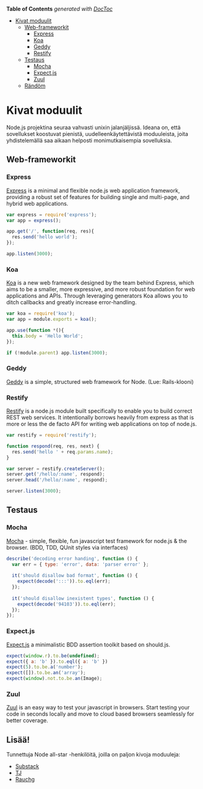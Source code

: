 **Table of Contents**  *generated with [DocToc](http://doctoc.herokuapp.com/)*

- [Kivat moduulit](#kivat-moduulit)
	- [Web-frameworkit](#web-frameworkit)
		- [Express](#express)
		- [Koa](#koa)
		- [Geddy](#geddy)
		- [Restify](#restify)
	- [Testaus](#testaus)
		- [Mocha](#mocha)
		- [Expect.js](#expectjs)
		- [Zuul](#zuul)
	- [Rändöm](#rändöm)

# Kivat moduulit

Node.js projektina seuraa vahvasti unixin jalanjäljissä. Ideana on, että sovellukset koostuvat pienistä, uudelleenkäytettävistä moduuleista, joita yhdistelemällä saa aikaan helposti monimutkaisempia sovelluksia.

## Web-frameworkit

### Express

[Express](http://expressjs.com/) is a minimal and flexible node.js web application framework, providing a robust set of features for building single and multi-page, and hybrid web applications.

```javascript
var express = require('express');
var app = express();

app.get('/', function(req, res){
  res.send('hello world');
});

app.listen(3000);
```

### Koa

[Koa](http://koajs.com/) is a new web framework designed by the team behind Express, which aims to be a smaller, more expressive, and more robust foundation for web applications and APIs. Through leveraging generators Koa allows you to ditch callbacks and greatly increase error-handling.

```javascript
var koa = require('koa');
var app = module.exports = koa();

app.use(function *(){
  this.body = 'Hello World';
});

if (!module.parent) app.listen(3000);
```

### Geddy

[Geddy](http://geddyjs.org/) is a simple, structured web framework for Node. (Lue: Rails-klooni)

### Restify

[Restify](http://mcavage.me/node-restify/) is a node.js module built specifically to enable you to build correct REST web services. It intentionally borrows heavily from express as that is more or less the de facto API for writing web applications on top of node.js.

```javascript
var restify = require('restify');

function respond(req, res, next) {
  res.send('hello ' + req.params.name);
}

var server = restify.createServer();
server.get('/hello/:name', respond);
server.head('/hello/:name', respond);

server.listen(3000);
```

## Testaus

### Mocha

[Mocha](https://github.com/visionmedia/mocha) - simple, flexible, fun javascript test framework for node.js & the browser. (BDD, TDD, QUnit styles via interfaces) 

```javascript
describe('decoding error handing', function () {
  var err = { type: 'error', data: 'parser error' };
  
  it('should disallow bad format', function () {
    expect(decode(':::')).to.eql(err);
  });
  
  it('should disallow inexistent types', function () {
    expect(decode('94103')).to.eql(err);
  });
});
```

### Expect.js

[Expect.js](https://github.com/learnboost/expect.js) a minimalistic BDD assertion toolkit based on should.js.

```javascript
expect(window.r).to.be(undefined);
expect({ a: 'b' }).to.eql({ a: 'b' })
expect(5).to.be.a('number');
expect([]).to.be.an('array');
expect(window).not.to.be.an(Image);
```

### Zuul

[Zuul](https://github.com/defunctzombie/zuul) is an easy way to test your javascript in browsers. Start testing your code in seconds locally and move to cloud based browsers seamlessly for better coverage.

## Lisää!

Tunnettuja Node all-star -henkilöitä, joilla on paljon kivoja moduuleja:

 * [Substack](http://npmsearch.com/?q=author:substack)
 * [TJ](pmsearch.com/?q=author:tjholowaychuk)
 * [Rauchg](http://npmsearch.com/?q=author:rauchg)